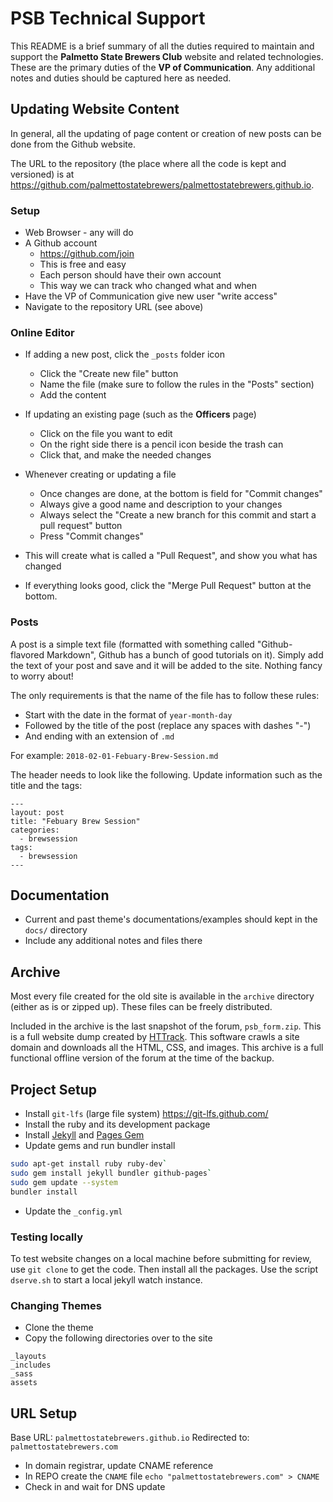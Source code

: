 # PSB Technical Support

This README is a brief summary of all the duties required to maintain and support the **Palmetto State Brewers Club** 
website and related technologies. These are the primary duties of the **VP of Communication**. Any additional
notes and duties should be captured here as needed.

## Updating Website Content

In general, all the updating of page content or creation of new posts can be done from the Github website.

The URL to the repository (the place where all the code is kept and versioned) is at 
https://github.com/palmettostatebrewers/palmettostatebrewers.github.io. 

### Setup

- Web Browser - any will do
- A Github account
  - https://github.com/join 
  - This is free and easy
  - Each person should have their own account
  - This way we can track who changed what and when
- Have the VP of Communication give new user "write access"
- Navigate to the repository URL (see above)

### Online Editor

- If adding a new post, click the `_posts` folder icon
  - Click the "Create new file" button
  - Name the file (make sure to follow the rules in the "Posts" section)
  - Add the content

- If updating an existing page (such as the **Officers** page)
  - Click on the file you want to edit
  - On the right side there is a pencil icon beside the trash can
  - Click that, and make the needed changes

- Whenever creating or updating a file
  - Once changes are done, at the bottom is field for "Commit changes"
  - Always give a good name and description to your changes
  - Always select the "Create a new branch for this commit and start a pull request" button
  - Press "Commit changes"

- This will create what is called a "Pull Request", and show you what has changed
- If everything looks good, click the "Merge Pull Request" button at the bottom.


### Posts

A post is a simple text file (formatted with something called "Github-flavored Markdown", Github
has a bunch of good tutorials on it). Simply add the text of your post and save and it will 
be added to the site. Nothing fancy to worry about!

The only requirements is that the name of the file has to follow these rules:

- Start with the date in the format of `year-month-day`
- Followed by the title of the post (replace any spaces with dashes "-")
- And ending with an extension of `.md`

For example: `2018-02-01-Febuary-Brew-Session.md`

The header needs to look like the following. Update information such as 
the title and the tags:

```
---
layout: post
title: "Febuary Brew Session"
categories:
  - brewsession
tags:
  - brewsession
---
```


## Documentation

- Current and past theme's documentations/examples should kept in the `docs/` directory
- Include any additional notes and files there

## Archive

Most every file created for the old site is available in the `archive` directory 
(either as is or zipped up). These files can be freely distributed.

Included in the archive is the last snapshot of the forum, `psb_form.zip`. This is a
full website dump created by [HTTrack](https://www.httrack.com/). This software crawls
a site domain and downloads all the HTML, CSS, and images. This archive is a full
functional offline version of the forum at the time of the backup.

## Project Setup

- Install `git-lfs` (large file system) https://git-lfs.github.com/
- Install the ruby and its development package 
- Install [Jekyll](https://jekyllrb.com/) and [Pages Gem](https://github.com/github/pages-gem)
- Update gems and run bundler install

```sh
sudo apt-get install ruby ruby-dev`
sudo gem install jekyll bundler github-pages`
sudo gem update --system
bundler install
```

- Update the `_config.yml`

### Testing locally

To test website changes on a local machine before submitting for review, use `git clone` to get the code.
Then install all the packages. Use the script `dserve.sh` to start a local jekyll watch instance.

### Changing Themes

- Clone the theme
- Copy the following directories over to the site

```
_layouts
_includes
_sass
assets
```

## URL Setup

Base URL: `palmettostatebrewers.github.io`
Redirected to: `palmettostatebrewers.com`

- In domain registrar, update CNAME reference
- In REPO create the `CNAME` file
  `echo "palmettostatebrewers.com" > CNAME`
- Check in and wait for DNS update
